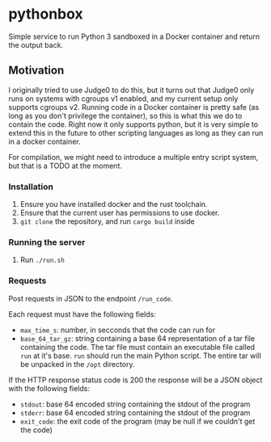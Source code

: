 # pythonbox

Simple service to run Python 3 sandboxed in a Docker container and return the output back.

## Motivation
I originally tried to use Judge0 to do this, but it turns out that Judge0 only runs on systems with cgroups v1 enabled, and my current setup only supports cgroups v2.
Running code in a Docker container is pretty safe (as long as you don't privilege the container), so this is what this we do to contain the code.
Right now it only supports python, but it is very simple to extend this in the future to other scripting languages as long as they can run in a docker container.

For compilation, we might need to introduce a multiple entry script system, but that is a TODO at the moment.

### Installation
1. Ensure you have installed docker and the rust toolchain.
2. Ensure that the current user has permissions to use docker.
3. `git clone` the repository, and run `cargo build` inside

### Running the server
1. Run `./run.sh`

### Requests
Post requests in JSON to the endpoint `/run_code`.

Each request must have the following fields:
* `max_time_s`: number, in secconds that the code can run for
* `base_64_tar_gz`: string containing a base 64 representation of a tar file containing the code.
    The tar file must contain an executable file called `run` at it's base.
    `run` should run the main Python script.
    The entire tar will be unpacked in the `/opt` directory.


If the HTTP response status code is 200 the response will be a JSON object with the following fields:
* `stdout`: base 64 encoded string containing the stdout of the program
* `stderr`: base 64 encoded string containing the stdout of the program
* `exit_code`: the exit code of the program (may be null if we couldn't get the code)

